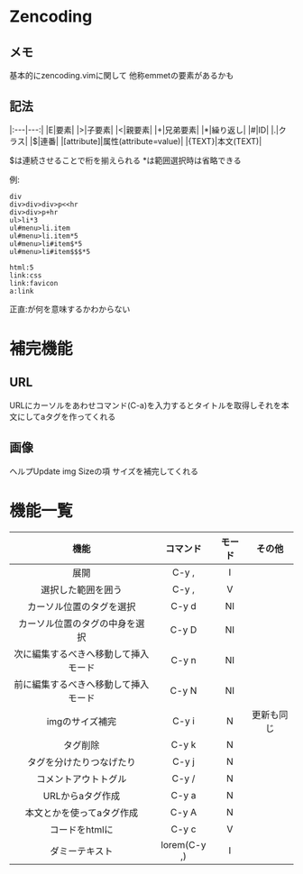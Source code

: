 # Zencoding #

## メモ ##
基本的にzencoding.vimに関して
他称emmetの要素があるかも

## 記法 ##

|:---|---:|
|E|要素|
|>|子要素|
|<|親要素|
|+|兄弟要素|
|\*|繰り返し|
|#|ID|
|.|クラス|
|$|連番|
|[attribute]|属性(attribute=value)|
|{TEXT}|本文(TEXT)|

$は連続させることで桁を揃えられる
\*は範囲選択時は省略できる

例:

```
div
div>div>div>p<<hr
div>div>p+hr
ul>li*3
ul#menu>li.item
ul#menu>li.item*5
ul#menu>li#item$*5
ul#menu>li#item$$$*5

html:5
link:css
link:favicon
a:link
```

正直:が何を意味するかわからない

# 補完機能 #
## URL ##
URLにカーソルをあわせコマンド(C-a)を入力するとタイトルを取得しそれを本文にしてaタグを作ってくれる

## 画像 ##
ヘルプUpdate img Sizeの項
サイズを補完してくれる

# 機能一覧 #

|機能|コマンド|モード|その他|
|:---:|:---:|:---:|:---:|
|展開|C-y ,|I||
|選択した範囲を囲う|C-y ,|V||
|カーソル位置のタグを選択|C-y d|NI||
|カーソル位置のタグの中身を選択|C-y D|NI||
|次に編集するべきへ移動して挿入モード|C-y n|NI||
|前に編集するべきへ移動して挿入モード|C-y N|NI||
|imgのサイズ補完|C-y i|N|更新も同じ|
|タグ削除|C-y k|N||
|タグを分けたりつなげたり|C-y j|N||
|コメントアウトトグル|C-y /|N|
|URLからaタグ作成|C-y a|N||
|本文とかを使ってaタグ作成|C-y A|N||
|コードをhtmlに|C-y c|V||
|ダミーテキスト|lorem(C-y ,)|I||


